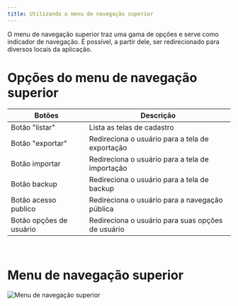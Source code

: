 ```yaml
---
title: Utilizando o menu de navegação superior
---
```


O menu de navegação superior traz uma gama de opções e serve como indicador de navegação. É possível, a partir dele, ser redirecionado para diversos locais da aplicação.

# Opções do menu de navegação superior

| Botões                  | Descrição                                       |
|-------------------------|-------------------------------------------------|
| Botão "listar"          | Lista as telas de cadastro                      |
| Botão "exportar"        | Redireciona o usuário para a tela de exportação |
| Botão importar          | Redireciona o usuário para a tela de importação |
| Botão backup            | Redireciona o usuário para a tela de backup     |
| Botão acesso publico    | Redireciona o usuário para a navegação pública  |
| Botão opções de usuário | Redireciona o usuário para suas opções de usuário |

<br>

# Menu de navegação superior

![Menu de navegação superior](media/guide/3-utilizando-o-manuel/1-navegacao-interna/2-menu-navegacao-superior/1-como-utilizar-o-menu-navegacao-superior/menu_navegacao_superior.png)
